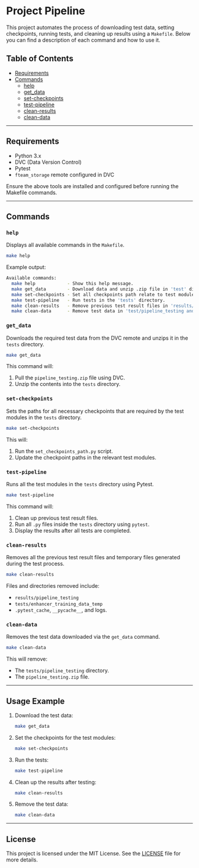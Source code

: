 
# Project Pipeline

This project automates the process of downloading test data, setting checkpoints, running tests, and cleaning up results using a `Makefile`. Below you can find a description of each command and how to use it.

## Table of Contents

- [Requirements](#requirements)
- [Commands](#commands)
  - [help](#help)
  - [get_data](#get_data)
  - [set-checkpoints](#set-checkpoints)
  - [test-pipeline](#test-pipeline)
  - [clean-results](#clean-results)
  - [clean-data](#clean-data)

---

## Requirements

- Python 3.x
- DVC (Data Version Control)
- Pytest
- `fteam_storage` remote configured in DVC

Ensure the above tools are installed and configured before running the Makefile commands.

---

## Commands

### `help`

Displays all available commands in the `Makefile`.

```bash
make help
```

Example output:
```bash
Available commands:
  make help            - Show this help message.
  make get_data        - Download data and unzip .zip file in 'test' directory.
  make set-checkpoints - Set all checkpoints path relate to test modules in 'test' directory.
  make test-pipeline   - Run tests in the 'tests' directory.
  make clean-results   - Remove previous test result files in 'results/pipeline_testing'.
  make clean-data      - Remove test data in 'test/pipeline_testing and tests/pipeline_testing.zip'.
```

### `get_data`

Downloads the required test data from the DVC remote and unzips it in the `tests` directory.

```bash
make get_data
```

This command will:

1. Pull the `pipeline_testing.zip` file using DVC.
2. Unzip the contents into the `tests` directory.

### `set-checkpoints`

Sets the paths for all necessary checkpoints that are required by the test modules in the `tests` directory.

```bash
make set-checkpoints
```

This will:

1. Run the `set_checkpoints_path.py` script.
2. Update the checkpoint paths in the relevant test modules.

### `test-pipeline`

Runs all the test modules in the `tests` directory using Pytest.

```bash
make test-pipeline
```

This command will:

1. Clean up previous test result files.
2. Run all `.py` files inside the `tests` directory using `pytest`.
3. Display the results after all tests are completed.

### `clean-results`

Removes all the previous test result files and temporary files generated during the test process.

```bash
make clean-results
```

Files and directories removed include:

- `results/pipeline_testing`
- `tests/enhancer_training_data_temp`
- `.pytest_cache`, `__pycache__`, and logs.

### `clean-data`

Removes the test data downloaded via the `get_data` command.

```bash
make clean-data
```

This will remove:

- The `tests/pipeline_testing` directory.
- The `pipeline_testing.zip` file.

---

## Usage Example

1. Download the test data:
   ```bash
   make get_data
   ```

2. Set the checkpoints for the test modules:
   ```bash
   make set-checkpoints
   ```

3. Run the tests:
   ```bash
   make test-pipeline
   ```

4. Clean up the results after testing:
   ```bash
   make clean-results
   ```

5. Remove the test data:
   ```bash
   make clean-data
   ```

---

## License

This project is licensed under the MIT License. See the [LICENSE](LICENSE) file for more details.
